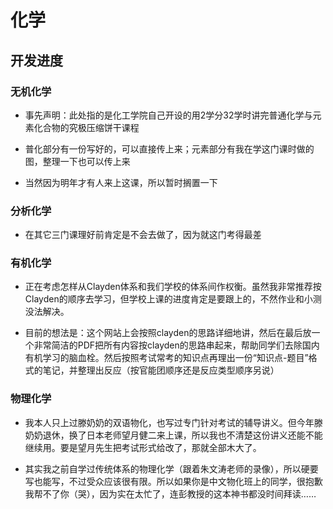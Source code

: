 # 化学
  

## 开发进度


### 无机化学

* 事先声明：此处指的是化工学院自己开设的用2学分32学时讲完普通化学与元素化合物的究极压缩饼干课程

* 普化部分有一份写好的，可以直接传上来；元素部分有我在学这门课时做的图，整理一下也可以传上来

* 当然因为明年才有人来上这课，所以暂时搁置一下

### 分析化学

* 在其它三门课理好前肯定是不会去做了，因为就这门考得最差

### 有机化学

* 正在考虑怎样从Clayden体系和我们学校的体系间作权衡。虽然我非常推荐按Clayden的顺序去学习，但学校上课的进度肯定是要跟上的，不然作业和小测没法解决。

* 目前的想法是：这个网站上会按照clayden的思路详细地讲，然后在最后放一个非常简洁的PDF把所有内容按clayden的思路串起来，帮助同学们去除国内有机学习的脑血栓。然后按照考试常考的知识点再理出一份“知识点-题目”格式的笔记，并整理出反应（按官能团顺序还是反应类型顺序另说）

### 物理化学

* 我本人只上过滕奶奶的双语物化，也写过专门针对考试的辅导讲义。但今年滕奶奶退休，换了日本老师望月健二来上课，所以我也不清楚这份讲义还能不能继续用。要是望月先生把考试形式给改了，那就全部木大了。

* 其实我之前自学过传统体系的物理化学（跟着朱文涛老师的录像），所以硬要写也能写，不过受众应该很有限。所以如果你是中文物化班上的同学，很抱歉我帮不了你（哭），因为实在太忙了，连彭教授的这本神书都没时间拜读……
